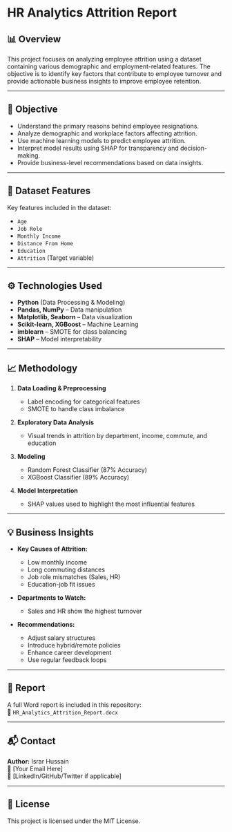 # HR Analytics Attrition Report

## 📊 Overview

This project focuses on analyzing employee attrition using a dataset containing various demographic and employment-related features. The objective is to identify key factors that contribute to employee turnover and provide actionable business insights to improve employee retention.

---

## 🎯 Objective

- Understand the primary reasons behind employee resignations.
- Analyze demographic and workplace factors affecting attrition.
- Use machine learning models to predict employee attrition.
- Interpret model results using SHAP for transparency and decision-making.
- Provide business-level recommendations based on data insights.

---

## 📁 Dataset Features

Key features included in the dataset:

- `Age`
- `Job Role`
- `Monthly Income`
- `Distance From Home`
- `Education`
- `Attrition` (Target variable)

---

## ⚙️ Technologies Used

- **Python** (Data Processing & Modeling)
- **Pandas, NumPy** – Data manipulation
- **Matplotlib, Seaborn** – Data visualization
- **Scikit-learn, XGBoost** – Machine Learning
- **imblearn** – SMOTE for class balancing
- **SHAP** – Model interpretability

---

## 📈 Methodology

1. **Data Loading & Preprocessing**
   - Label encoding for categorical features
   - SMOTE to handle class imbalance

2. **Exploratory Data Analysis**
   - Visual trends in attrition by department, income, commute, and education

3. **Modeling**
   - Random Forest Classifier (87% Accuracy)
   - XGBoost Classifier (89% Accuracy)

4. **Model Interpretation**
   - SHAP values used to highlight the most influential features

---

## 💡 Business Insights

- **Key Causes of Attrition:**
  - Low monthly income
  - Long commuting distances
  - Job role mismatches (Sales, HR)
  - Education-job fit issues

- **Departments to Watch:**
  - Sales and HR show the highest turnover

- **Recommendations:**
  - Adjust salary structures
  - Introduce hybrid/remote policies
  - Enhance career development
  - Use regular feedback loops

---

## 📄 Report

A full Word report is included in this repository:  
📄 `HR_Analytics_Attrition_Report.docx`

---

## 📬 Contact

**Author:** Israr Hussain  
📧 [Your Email Here]  
🔗 [LinkedIn/GitHub/Twitter if applicable]

---

## 📌 License

This project is licensed under the MIT License.
